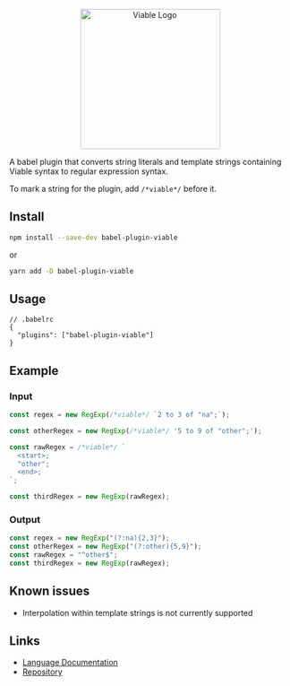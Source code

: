 <p align="center">
    <img alt="Viable Logo" height="250px" src="https://user-images.githubusercontent.com/14347895/159069181-53bce5b3-a831-43f1-8c14-af6c6ed7b92b.svg">
</p>

A babel plugin that converts string literals and template strings containing Viable syntax to regular expression syntax.

To mark a string for the plugin, add `/*viable*/` before it.

## Install

```sh
npm install --save-dev babel-plugin-viable
```

or

```sh
yarn add -D babel-plugin-viable
```

## Usage

```jsonc
// .babelrc
{
  "plugins": ["babel-plugin-viable"]
}
```


## Example

### Input

```js
const regex = new RegExp(/*viable*/ `2 to 3 of "na";`);

const otherRegex = new RegExp(/*viable*/ '5 to 9 of "other";');

const rawRegex = /*viable*/ `
  <start>; 
  "other";
  <end>;
`;

const thirdRegex = new RegExp(rawRegex);

```

### Output

```js
const regex = new RegExp("(?:na){2,3}");
const otherRegex = new RegExp("(?:other){5,9}");
const rawRegex = "^other$";
const thirdRegex = new RegExp(rawRegex);
```

## Known issues

- Interpolation within template strings is not currently supported

## Links

- [Language Documentation](https://yoav-lavi.github.io/viable/book/)
- [Repository](https://github.com/yoav-lavi/viable)